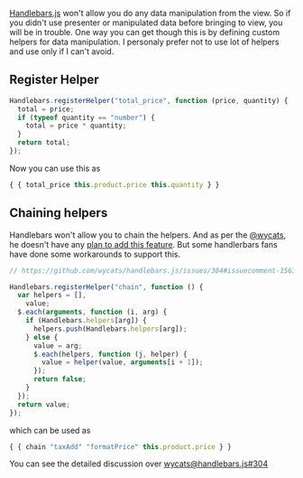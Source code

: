 <!--


---
 "handlebars.js : Register custom helpers and chaining"
excerpt: "handlebars.js : Register custom helpers and chaining"
date: 2014-11-24 00:00:00 IST
updated: 2014-11-24 00:00:00 IST
categories: javascript, handlebars
---

-->
<!DOCTYPE html>
<html>

<head>
  <title>basic-git-workflow</title>
  <meta charset="utf-8">
  <meta name="viewport" content="width=device-width, initial-scale=1.0">

  <link rel="stylesheet" href="./css/bootstrap.css">
  <link rel="stylesheet" href="./css/bootstrap.grid.css">
  <link rel="stylesheet" href="./css/bootstrap.min.css">
  <link rel="stylesheet" href="./css/bootstrap-reboot.min.css">
  <link rel="stylesheet" href="./css/bootstrap.css.map">
  <link rel="stylesheet" href="./css/blog-home.css">
  <link rel="stylesheet" href="./css/prism.css">
  <script async defer src="./css/prism.js"></script>
</head>

<body>

[Handlebars.js](https://github.com/wycats/handlebars.js) won't allow you do any data manipulation from the view. So if you didn't use presenter or manipulated data before bringing to view, you will be in trouble. One way you can get though this is by defining custom helpers for data manipulation. I personaly prefer not to use lot of helpers and use only if I can't avoid.

## Register Helper

```js
Handlebars.registerHelper("total_price", function (price, quantity) {
  total = price;
  if (typeof quantity == "number") {
    total = price * quantity;
  }
  return total;
});
```

Now you can use this as

```js
{ { total_price this.product.price this.quantity } }
```

## Chaining helpers

Handlebars won't allow you to chain the helpers. And as per the [@wycats](https://github.com/wycats/), he doesn't have any [plan to add this feature](https://github.com/wycats/handlebars.js/issues/304#issuecomment-8416546). But some handlerbars fans have done some workarounds to support this.

```js
// https://github.com/wycats/handlebars.js/issues/304#issuecomment-15635762

Handlebars.registerHelper("chain", function () {
  var helpers = [],
    value;
  $.each(arguments, function (i, arg) {
    if (Handlebars.helpers[arg]) {
      helpers.push(Handlebars.helpers[arg]);
    } else {
      value = arg;
      $.each(helpers, function (j, helper) {
        value = helper(value, arguments[i + 1]);
      });
      return false;
    }
  });
  return value;
});
```

which can be used as

```js
{ { chain "taxAdd" "formatPrice" this.product.price } }
```

You can see the detailed discussion over [wycats@handlebars.js#304](https://github.com/wycats/handlebars.js/issues/304)
